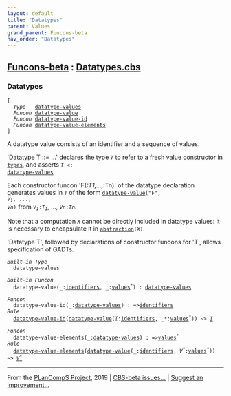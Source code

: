 ```yaml
---
layout: default
title: "Datatypes"
parent: Values
grand_parent: Funcons-beta
nav_order: "Datatypes"
---
```


[Funcons-beta] : [Datatypes.cbs]
-----------------------------

### Datatypes

<div class="highlighter-rouge"><pre class="highlight"><code>[
  <i class="keyword">Type</i>   <span class="name"><a href="#Name_datatype-values">datatype-values</a></span>
  <i class="keyword">Funcon</i> <span class="name"><a href="#Name_datatype-value">datatype-value</a></span>
  <i class="keyword">Funcon</i> <span class="name"><a href="#Name_datatype-value-id">datatype-value-id</a></span>
  <i class="keyword">Funcon</i> <span class="name"><a href="#Name_datatype-value-elements">datatype-value-elements</a></span>
]</code></pre></div>



  A datatype value consists of an identifier and a sequence of values.

  'Datatype T ::= ...' declares the type <code><i class="var">T</i></code> to refer to a fresh value
  constructor in <code><span class="name"><a href="../../Value-Types/index.html#Name_types">types</a></span></code>, and asserts <code><i class="var">T</i> <: <span class="name"><a href="#Name_datatype-values">datatype-values</a></span></code>. 
  
  Each constructor funcon 'F(_:T1,...,_:Tn)' of the datatype declaration
  generates values in <code><i class="var">T</i></code> of the form <code><span class="name"><a href="#Name_datatype-value">datatype-value</a></span>("F", <i class="var">V<sub class="sub">1</sub></i>, ..., <i class="var">Vn</i>)</code> from
  <code><i class="var">V<sub class="sub">1</sub></i>:<i class="var">T<sub class="sub">1</sub></i></code>, ..., <code><i class="var">Vn</i>:<i class="var">Tn</i></code>.
  
  Note that a computation <code><i class="var">X</i></code> cannot be directly included in datatype values:
  it is necessary to encapsulate it in <code><span class="name"><a href="../../Abstraction/Generic/index.html#Name_abstraction">abstraction</a></span>(<i class="var">X</i>)</code>.
  
  'Datatype T', followed by declarations of constructor funcons for 'T',
  allows specification of GADTs.


<div class="highlighter-rouge"><pre class="highlight"><code><i class="keyword">Built-in</i> <i class="keyword">Type</i>
  <span class="name"><span id="Name_datatype-values">datatype-values</span></span></code></pre></div>
<div class="highlighter-rouge"><pre class="highlight"><code><i class="keyword">Built-in</i> <i class="keyword">Funcon</i>
  <span class="name"><span id="Name_datatype-value">datatype-value</span></span>(_:<span class="name"><a href="../../../Computations/Normal/Binding/index.html#Name_identifiers">identifiers</a></span>, _:<span class="name"><a href="../../Value-Types/index.html#Name_values">values</a></span><sup class="sup">*</sup>) : <span class="name"><a href="#Name_datatype-values">datatype-values</a></span></code></pre></div>

<div class="highlighter-rouge"><pre class="highlight"><code><i class="keyword">Funcon</i>
  <span class="name"><span id="Name_datatype-value-id">datatype-value-id</span></span>(_:<span class="name"><a href="#Name_datatype-values">datatype-values</a></span>) : =><span class="name"><a href="../../../Computations/Normal/Binding/index.html#Name_identifiers">identifiers</a></span>
<i class="keyword">Rule</i>
  <span class="name"><a href="#Name_datatype-value-id">datatype-value-id</a></span>(<span class="name"><a href="#Name_datatype-value">datatype-value</a></span>(<span id="Variable250_I"><i class="var">I</i></span>:<span class="name"><a href="../../../Computations/Normal/Binding/index.html#Name_identifiers">identifiers</a></span>, _*:<span class="name"><a href="../../Value-Types/index.html#Name_values">values</a></span><sup class="sup">*</sup>)) ~> <a href="#Variable250_I"><i class="var">I</i></a></code></pre></div>

<div class="highlighter-rouge"><pre class="highlight"><code><i class="keyword">Funcon</i>
  <span class="name"><span id="Name_datatype-value-elements">datatype-value-elements</span></span>(_:<span class="name"><a href="#Name_datatype-values">datatype-values</a></span>) : =><span class="name"><a href="../../Value-Types/index.html#Name_values">values</a></span><sup class="sup">*</sup>
<i class="keyword">Rule</i>
  <span class="name"><a href="#Name_datatype-value-elements">datatype-value-elements</a></span>(<span class="name"><a href="#Name_datatype-value">datatype-value</a></span>(_:<span class="name"><a href="../../../Computations/Normal/Binding/index.html#Name_identifiers">identifiers</a></span>, <span id="Variable321_V*"><i class="var">V<sup class="sup">*</sup></i></span>:<span class="name"><a href="../../Value-Types/index.html#Name_values">values</a></span><sup class="sup">*</sup>)) ~> <a href="#Variable321_V*"><i class="var">V<sup class="sup">*</sup></i></a></code></pre></div>



____

From the [PLanCompS Project], 2019 | [CBS-beta issues...] | [Suggest an improvement...]

[Datatypes.cbs]: Datatypes.cbs 
  "CBS SOURCE FILE"
[Funcons-beta]: /CBS-beta/docs/Funcons-beta
 "FUNCONS-BETA"
[Unstable-Funcons-beta]: /CBS-beta/docs/Unstable-Funcons-beta
  "UNSTABLE-FUNCONS-BETA"
[Languages-beta]: /CBS-beta/docs/Languages-beta
  "LANGUAGES-BETA"
[Unstable-Languages-beta]: /CBS-beta/docs/Unstable-Languages-beta
  "UNSTABLE-LANGUAGES-BETA"
[CBS-beta]: /CBS-beta "CBS-BETA"
[PLanCompS Project]: http://plancomps.org
  "PROGRAMMING LANGUAGE COMPONENTS AND SPECIFICATIONS PROJECT HOME PAGE"
[CBS-beta issues...]: https://github.com/plancomps/plancomps.github.io/issues
  "CBS-BETA ISSUE REPORTS ON GITHUB"
[Suggest an improvement...]: mailto:plancomps@gmail.com?Subject=CBS-beta%20-%20comment&Body=Re%3A%20CBS-beta%20specification%20at%20Values/Composite/Datatypes/Datatypes.cbs%0A%0AComment/Query/Issue/Suggestion%3A%0A%0A%0ASignature%3A%0A 
  "GENERATE AN EMAIL TEMPLATE"
